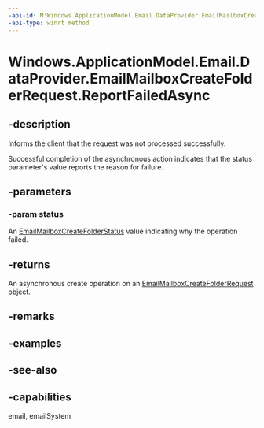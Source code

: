 ```yaml
---
-api-id: M:Windows.ApplicationModel.Email.DataProvider.EmailMailboxCreateFolderRequest.ReportFailedAsync(Windows.ApplicationModel.Email.EmailMailboxCreateFolderStatus)
-api-type: winrt method
---
```


<!-- Method syntax
public Windows.Foundation.IAsyncAction ReportFailedAsync(Windows.ApplicationModel.Email.EmailMailboxCreateFolderStatus status)
-->

# Windows.ApplicationModel.Email.DataProvider.EmailMailboxCreateFolderRequest.ReportFailedAsync

## -description
Informs the client that the request was not processed successfully.

Successful completion of the asynchronous action indicates that the status parameter's value reports the reason for failure.

## -parameters
### -param status
An [EmailMailboxCreateFolderStatus](../windows.applicationmodel.email/emailmailboxcreatefolderstatus.md) value indicating why the operation failed.

## -returns
An asynchronous create operation on an [EmailMailboxCreateFolderRequest](emailmailboxcreatefolderrequest.md) object.

## -remarks

## -examples

## -see-also

## -capabilities
email, emailSystem
